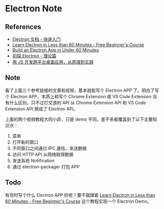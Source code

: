 # Electron Note

## References

- [Electron 文档 - 快速入门](https://electronjs.org/docs/tutorial/quick-start)
- [Learn Electron in Less than 60 Minutes - Free Beginner's Course](https://www.youtube.com/watch?v=2RxHQoiDctI)
- [Build an Electron App in Under 60 Minutes](https://www.youtube.com/watch?v=kN1Czs0m1SU)
- [初探 Electron - 理论篇](http://jartto.wang/2018/01/03/first-exploration-electron/)
- [用 JS 开发跨平台桌面应用，从原理到实践](https://mp.weixin.qq.com/s/owtLBHgpzXqbJs3P1mjmLA)

## Note

看了上面三个参考链接的文章和视频，基本就能写个 Electron APP 了。明白了写个 Electron APP，本质上和写个 Chrome Extension 或 VS Code Extension 没有什么区别。只不过打交道的 API 从 Chrome Extension API 和 VS Code Extension API 换成了 Electron API。

上面的两个视频教程大同小异，只是 demo 不同，差不多都覆盖到了以下主要知识点：

1. 菜单
1. 打开新的窗口
1. 不同窗口之间通过 IPC 通信，发送数据
1. 访问 HTTP API 从网络取得数据
1. 发送系统 Notification
1. 通过 electron-packager 打包 APP

## Todo

有空时写个什么 Electron APP 好呢？要不就跟着 [Learn Electron in Less than 60 Minutes - Free Beginner's Course](https://www.youtube.com/watch?v=2RxHQoiDctI) 这个教程实现一个 Electron Demo。
